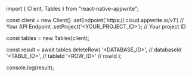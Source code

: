 import { Client, Tables } from "react-native-appwrite";

const client = new Client()
    .setEndpoint('https://<REGION>.cloud.appwrite.io/v1') // Your API Endpoint
    .setProject('<YOUR_PROJECT_ID>'); // Your project ID

const tables = new Tables(client);

const result = await tables.deleteRow(
    '<DATABASE_ID>', // databaseId
    '<TABLE_ID>', // tableId
    '<ROW_ID>' // rowId
);

console.log(result);
